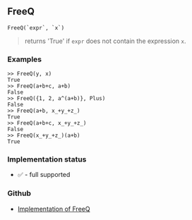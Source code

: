 ## FreeQ

```
FreeQ(`expr`, `x`)
```

> returns 'True' if `expr` does not contain the expression `x`.

### Examples

```
>> FreeQ(y, x)
True
>> FreeQ(a+b+c, a+b)
False
>> FreeQ({1, 2, a^(a+b)}, Plus)
False
>> FreeQ(a+b, x_+y_+z_)
True
>> FreeQ(a+b+c, x_+y_+z_)
False
>> FreeQ(x_+y_+z_)(a+b)
True
```






### Implementation status

* &#x2705; - full supported

### Github

* [Implementation of FreeQ](https://github.com/axkr/symja_android_library/blob/master/symja_android_library/matheclipse-core/src/main/java/org/matheclipse/core/builtin/PredicateQ.java#L538) 
